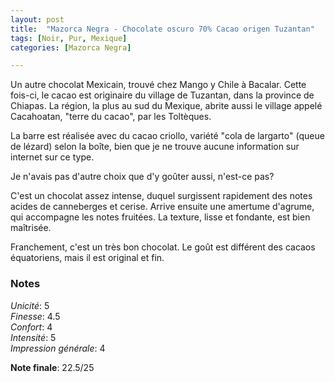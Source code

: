 ```yaml
---
layout: post
title:  "Mazorca Negra - Chocolate oscuro 70% Cacao origen Tuzantan"
tags: [Noir, Pur, Mexique] 
categories: [Mazorca Negra]

---
```


Un autre chocolat Mexicain, trouvé chez Mango y Chile à Bacalar. Cette fois-ci, le cacao est originaire du village de Tuzantan, dans la province de Chiapas. La région, la plus au sud du Mexique, abrite aussi le village appelé Cacahoatan, "terre du cacao", par les Toltèques.

La barre est réalisée avec du cacao criollo, variété "cola de largarto" (queue de lézard) selon la boîte, bien que je ne trouve aucune information sur internet sur ce type.

Je n'avais pas d'autre choix que d'y goûter aussi, n'est-ce pas?

C'est un chocolat assez intense, duquel surgissent rapidement des notes acides de canneberges et cerise. Arrive ensuite une amertume d'agrume, qui accompagne les notes fruitées.
La texture, lisse et fondante, est bien maîtrisée.

Franchement, c'est un très bon chocolat. Le goût est différent des cacaos équatoriens, mais il est original et fin.



### Notes

_Unicité_: 5  
_Finesse_: 4.5  
_Confort_: 4  
_Intensité_: 5  
_Impression générale_: 4  

**Note finale**: 22.5/25